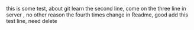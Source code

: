 this is some test, about git learn
the second line, come on
the three line in server , no other reason
the fourth times change in Readme, good
add this test line, need delete
